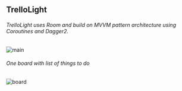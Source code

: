 ## TrelloLight

###### TrelloLight uses Room and build on MVVM pattern architecture using Coroutines and Dagger2.

![main](https://sun9-43.userapi.com/hjTeZ023ZBJlP39sRl1YnGUDAMXzq8yMrihHmQ/Sqqk5A4-c0E.jpg)

######  One board with list of things to do

![board](https://sun9-45.userapi.com/B37Y38Tu1Xj_L3KU8svwG0Levrn3fcdUPlyBFA/mWu1XDHmOnM.jpg)
